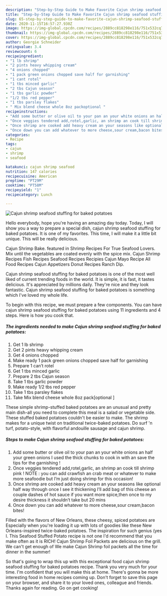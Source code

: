 ```yaml
---
description: "Step-by-Step Guide to Make Favorite Cajun shrimp seafood stuffing for baked potatoes"
title: "Step-by-Step Guide to Make Favorite Cajun shrimp seafood stuffing for baked potatoes"
slug: 65-step-by-step-guide-to-make-favorite-cajun-shrimp-seafood-stuffing-for-baked-potatoes
date: 2020-11-15T16:57:27.930Z
image: https://img-global.cpcdn.com/recipes/2889cc818298e116/751x532cq70/cajun-shrimp-seafood-stuffing-for-baked-potatoes-recipe-main-photo.jpg
thumbnail: https://img-global.cpcdn.com/recipes/2889cc818298e116/751x532cq70/cajun-shrimp-seafood-stuffing-for-baked-potatoes-recipe-main-photo.jpg
cover: https://img-global.cpcdn.com/recipes/2889cc818298e116/751x532cq70/cajun-shrimp-seafood-stuffing-for-baked-potatoes-recipe-main-photo.jpg
author: Georgie Schneider
ratingvalue: 3.4
reviewcount: 6
recipeingredient:
- "1 lb shrimp"
- "2 pints heavy whipping cream"
- "4 onions chopped"
- "1 pack green onions chopped save half for garnishing"
- "1 cant rotel"
- "1 tbs minced garlic"
- "2 tbs Cajun season"
- "1 tbs garlic powder"
- "1/2 tbs red pepper"
- "1 tbs parsley flakes"
- " Mix blend cheese whole 8oz packoptional "
recipeinstructions:
- "Add some butter or olive oil to your pan an your white onions an half your green onions I used the thick chunks to cook in with an save the tips for the garnishing !"
- "Once veggies tendered add,rotel,garlic, an shrimp an cook till shrimp pink ! NOTE : you can add crawfish an crab meat or whatever to make more seafoodie but I’m just doing shrimp for this occasion!"
- "Once shrimp are cooked add heavy cream an your seasons like optional half way through once I see it thickening I’ll add bag of this cheese an couple dashes of hot sauce if you want more spice,then once to my desire thickness it shouldn’t take but 20 mins"
- "Once down you can add whatever to more cheese,sour cream,bacon bites!"
categories:
- Recipe
tags:
- cajun
- shrimp
- seafood

katakunci: cajun shrimp seafood 
nutrition: 147 calories
recipecuisine: American
preptime: "PT29M"
cooktime: "PT58M"
recipeyield: "1"
recipecategory: Lunch

---
```



![Cajun shrimp seafood stuffing for baked potatoes](https://img-global.cpcdn.com/recipes/2889cc818298e116/751x532cq70/cajun-shrimp-seafood-stuffing-for-baked-potatoes-recipe-main-photo.jpg)

Hello everybody, hope you're having an amazing day today. Today, I will show you a way to prepare a special dish, cajun shrimp seafood stuffing for baked potatoes. It is one of my favorites. This time, I will make it a little bit unique. This will be really delicious.

Cajun Shrimp Bake. featured in Shrimp Recipes For True Seafood Lovers. Mix until the vegetables are coated evenly with the spice mix. Cajun Shrimp Recipes Fish Recipes Seafood Recipes Recipies Cajun Mayo Recipe All Food Recipes Cajun Appetizers Donut Recipes Ranch Dip.

Cajun shrimp seafood stuffing for baked potatoes is one of the most well liked of current trending foods in the world. It is simple, it is fast, it tastes delicious. It's appreciated by millions daily. They're nice and they look fantastic. Cajun shrimp seafood stuffing for baked potatoes is something which I've loved my whole life.


To begin with this recipe, we must prepare a few components. You can have cajun shrimp seafood stuffing for baked potatoes using 11 ingredients and 4 steps. Here is how you cook that.

<!--inarticleads1-->

##### The ingredients needed to make Cajun shrimp seafood stuffing for baked potatoes:

1. Get 1 lb shrimp
1. Get 2 pints heavy whipping cream
1. Get 4 onions chopped
1. Make ready 1 pack green onions chopped save half for garnishing
1. Prepare 1 can’t rotel
1. Get 1 tbs minced garlic
1. Prepare 2 tbs Cajun season
1. Take 1 tbs garlic powder
1. Make ready 1/2 tbs red pepper
1. Take 1 tbs parsley flakes
1. Take  Mix blend cheese whole 8oz pack[optional ]


These simple shrimp-stuffed baked potatoes are an unusual and pretty main dish-all you need to complete this meal is a salad or vegetable side. These stuffed baked potatoes couldn&#39;t be easier to make. The shrimp makes for a unique twist on traditional twice-baked potatoes. Do surf &#39;n turf, potato-style, with flavorful andouille sausage and cajun shrimp. 

<!--inarticleads2-->

##### Steps to make Cajun shrimp seafood stuffing for baked potatoes:

1. Add some butter or olive oil to your pan an your white onions an half your green onions I used the thick chunks to cook in with an save the tips for the garnishing !
1. Once veggies tendered add,rotel,garlic, an shrimp an cook till shrimp pink ! NOTE : you can add crawfish an crab meat or whatever to make more seafoodie but I’m just doing shrimp for this occasion!
1. Once shrimp are cooked add heavy cream an your seasons like optional half way through once I see it thickening I’ll add bag of this cheese an couple dashes of hot sauce if you want more spice,then once to my desire thickness it shouldn’t take but 20 mins
1. Once down you can add whatever to more cheese,sour cream,bacon bites!


Filled with the flavors of New Orleans, these cheesy, spiced potatoes are Especially when you&#39;re loading it up with lots of goodies like these New Orleans-inspired twice-baked potatoes. The inspiration for such genius (yes I. This Seafood Stuffed Potato recipe is not one I&#39;d recommend that you make often as it is RICH! Cajun Shrimp Foil Packets are delicious on the grill. We can&#39;t get enough of We make Cajun Shrimp foil packets all the time for dinner in the summer! 

So that's going to wrap this up with this exceptional food cajun shrimp seafood stuffing for baked potatoes recipe. Thank you very much for your time. I'm confident that you will make this at home. There's gonna be more interesting food in home recipes coming up. Don't forget to save this page on your browser, and share it to your loved ones, colleague and friends. Thanks again for reading. Go on get cooking!
